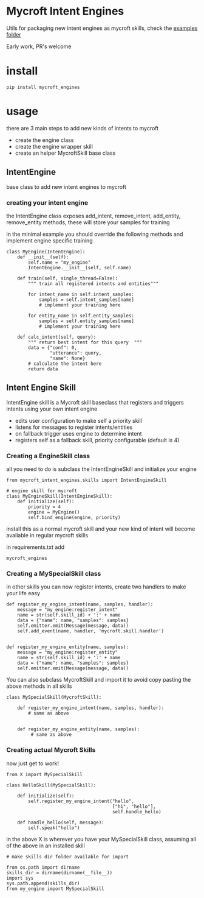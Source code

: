 # Mycroft Intent Engines

Utils for packaging new intent engines as mycroft skills, check the [examples folder](./examples)

Early work, PR's welcome

# install

    pip install mycroft_engines
    
# usage

there are 3 main steps to add new kinds of intents to mycroft

* create the engine class
* create the engine wrapper skill
* create an helper MycroftSkill base class

## IntentEngine

base class to add new intent engines to mycroft

### creating your intent engine

the IntentEngine class exposes add_intent, remove_intent, add_entity, 
remove_entity methods, these will store your samples for training

in the minimal example you should override the following methods and 
implement engine specific training


    class MyEngine(IntentEngine):
        def __init__(self):
            self.name = "my_engine"
            IntentEngine.__init__(self, self.name)
            
        def train(self, single_thread=False):
            """ train all registered intents and entities"""
            
            for intent_name in self.intent_samples:
                samples = self.intent_samples[name]
                # implement your training here
            
            for entity_name in self.entity_samples:
                samples = self.entity_samples[name]
                # implement your training here
    
        def calc_intent(self, query):
            """ return best intent for this query  """
            data = {"conf": 0,
                    "utterance": query,
                    "name": None}
            # calculate the intent here
            return data


## Intent Engine Skill

IntentEngine skill is a Mycroft skill baseclass that registers and triggers intents using your own intent engine

- edits user configuration to make self a priority skill
- listens for messages to register intents/entities
- on fallback trigger uses engine to determine intent
- registers self as a fallback skill, priority configurable (default is 4)

    
### Creating a EngineSkill class

all you need to do is subclass the IntentEngineSkill and initialize your engine
 

    from mycroft_intent_engines.skills import IntentEngineSkill
    
    # engine skill for mycroft
    class MyEngineSkill(IntentEngineSkill):
        def initialize(self):
            priority = 4
            engine = MyEngine()
            self.bind_engine(engine, priority)
  
install this as a normal mycroft skill and your new kind of intent will become available in regular mycroft skills

in requirements.txt add 
    
    mycroft_engines

### Creating a MySpecialSkill class

in other skills you can now register intents, create two handlers to make 
your life easy
          
    def register_my_engine_intent(name, samples, handler):
        message = "my_engine:register_intent"
        name = str(self.skill_id) + ':' + name
        data = {"name": name, "samples": samples}                
        self.emitter.emit(Message(message, data))
        self.add_event(name, handler, 'mycroft.skill.handler')
    
    
    def register_my_engine_entity(name, samples):
        message = "my_engine:register_entity"
        name = str(self.skill_id) + ':' + name
        data = {"name": name, "samples": samples}
        self.emitter.emit(Message(message, data))

You can also subclass MycroftSkill and import it to avoid copy pasting the 
above methods in all skills

    class MySpecialSkill(MycroftSkill):
    
        def register_my_engine_intent(name, samples, handler):
            # same as above
        
        
        def register_my_engine_entity(name, samples):
             # same as above


### Creating actual Mycroft Skills

now just get to work!

    from X import MySpecialSkill
    
    class HelloSkill(MySpecialSkill):
    
        def initialize(self):
            self.register_my_engine_intent("hello", 
                                           ["hi", "hello"], 
                                           self.handle_hello)
            
        def handle_hello(self, message):
            self.speak("hello")
    
in the above X is wherever you have your MySpecialSkill class, assuming all 
of the above in an installed skill

    # make skills dir folder available for import
    
    from os.path import dirname
    skills_dir = dirname(dirname(__file__))
    import sys
    sys.path.append(skills_dir)
    from my_engine import MySpecialSkill
    